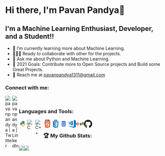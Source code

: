 # Hi there, I'm Pavan Pandya👋

## I'm a Machine Learning Enthusiast, Developer, and a Student!!

- 🧠 I’m currently learning more about Machine Learning.
- 🧑‍🤝‍🧑 Ready to collaborate with other for the projects.
- 💬 Ask me about Python and Machine Learning.
- 💯 2021 Goals: Contribute more to Open Source projects and Build some Great Projects.
- 📧 Reach me at [pavanpandya1311@gmail.com](mailto:pavanpandya1311@gmail.com)

### Connect with me:

[<img align="left" alt="pavanpandya | Twitter" width="22px" src="https://cdn.jsdelivr.net/npm/simple-icons@v3/icons/twitter.svg" />][twitter]
[<img align="left" alt="pavanpandya | LinkedIn" width="22px" src="https://cdn.jsdelivr.net/npm/simple-icons@v3/icons/linkedin.svg" />][linkedin]

<br />

### Languages and Tools:

<img align="left" alt="Python" width="26px" src="https://raw.githubusercontent.com/github/explore/80688e429a7d4ef2fca1e82350fe8e3517d3494d/topics/python/python.png" />
<img align="left" alt="C" width="26px" src="https://camo.githubusercontent.com/6cc41155e58a4eebe7353d524da5ebb0de7aaf4fd4ad45fb9a433c8b41d38c16/68747470733a2f2f747365332e6d6d2e62696e672e6e65742f74683f69643d4f49502e7276756a594b4f546d2d2d5654334b545a775633786748614861267069643d417069" />
<img align="left" alt="C++" width="26px" src="https://raw.githubusercontent.com/isocpp/logos/master/cpp_logo.png" />
<img align="left" alt="HTML5" width="26px" src="https://raw.githubusercontent.com/github/explore/80688e429a7d4ef2fca1e82350fe8e3517d3494d/topics/html/html.png" />
<img align="left" alt="CSS3" width="26px" src="https://raw.githubusercontent.com/github/explore/80688e429a7d4ef2fca1e82350fe8e3517d3494d/topics/css/css.png" />
<img align="left" alt="SQL" width="26px" src="https://raw.githubusercontent.com/github/explore/80688e429a7d4ef2fca1e82350fe8e3517d3494d/topics/sql/sql.png" />
<img align="left" alt="Visual Studio Code" width="26px" src="https://raw.githubusercontent.com/github/explore/80688e429a7d4ef2fca1e82350fe8e3517d3494d/topics/visual-studio-code/visual-studio-code.png" />
<img align="left" alt="Git" width="26px" src="https://raw.githubusercontent.com/github/explore/80688e429a7d4ef2fca1e82350fe8e3517d3494d/topics/git/git.png" />
<img align="left" alt="GitHub" width="26px" src="https://raw.githubusercontent.com/github/explore/78df643247d429f6cc873026c0622819ad797942/topics/github/github.png" />

<br />

### :trophy: My Github Stats:

<a href="https://readme-stats-cfgj2cxdy.vercel.app/api?username=pavanpandya&count_private=true&show_icons=true&theme=tokyonight">
  <img  align="left" src="https://readme-stats-cfgj2cxdy.vercel.app/api?username=pavanpandya&count_private=true&show_icons=true&theme=tokyonight" />
</a>
<a href="https://readme-stats-cfgj2cxdy.vercel.app/api/top-langs/?username=pavanpandya&hide=php&hide=scss&hide=ruby&theme=tokyonight">
  <img align="left" src="https://readme-stats-cfgj2cxdy.vercel.app/api/top-langs/?username=pavanpandya&hide=php&hide=scss&hide=ruby&theme=tokyonight" />
</a>
</div>

[twitter]: https://twitter.com/pavanpandya1311
[linkedin]: https://linkedin.com/in/pavanpandya

